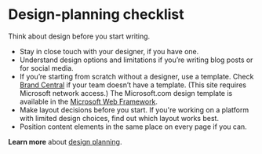 # Design-planning checklist

Think about design before you start writing.

  - Stay in close touch with your designer, if you have one.
  - Understand design options and limitations if you’re writing blog posts or for social media.
  - If you’re starting from scratch without a designer, use a template. Check [Brand Central](https://microsoft.sharepoint.com/teams/BrandCentral/Search/Pages/BCTemplatesResults.aspx?k=microsoft) if your team doesn’t have a template. (This site requires Microsoft network access.) The Microsoft.com design template is available in the [Microsoft Web Framework](http://getmwf.com/). 
  - Make
    layout decisions before you start. If you're working on a platform with
    limited design choices, find out which layout works best. 
  - Position content elements in the same place on every page if you can. 

**Learn more** about [design planning](/style-guide/design-planning).
